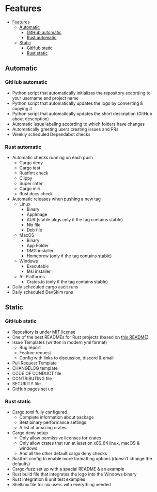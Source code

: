 # Features

<!--toc:start-->

- [Features](#features)
  - [Automatic](#automatic)
    - [GitHub automatic](#github-automatic)
    - [Rust automatic](#rust-automatic)
  - [Static](#static)
    - [GitHub static](#github-static)
    - [Rust static](#rust-static)

<!--toc:end-->

## Automatic

### GitHub automatic

- Python script that automatically initializes the repository according to your
  username and project name
- Python script that automatically updates the logo by converting & copying it
- Python script that automatically updates the short description (GitHub about
  description)
- Automatic issue labeling according to which folders have changes
- Automatically greeting users creating issues and PRs
- Weekly scheduled Dependabot checks

### Rust automatic

- Automatic checks running on each push
  - Cargo deny
  - Cargo test
  - Rustfmt check
  - Clippy
  - Super linter
  - Cargo miri
  - Rust docs check
- Automatic releases when pushing a new tag
  - Linux
    - Binary
    - AppImage
    - AUR (stable pkgs only if the tag contains stable)
    - Nix file
    - Deb file
  - MacOS
    - Binary
    - App Folder
    - DMG installer
    - Homebrew (only if the tag contains stable)
  - Windows
    - Executable
    - Msi installer
  - All Platforms
    - Crates.io (only if the tag contains stable)
- Daily scheduled cargo audit runs
- Daily scheduled DevSkim runs

## Static

### GitHub static

- Repository is under [MIT license](https://mit-license.org/)
- One of the best READMEs for Rust projects (based on
  [this README](https://github.com/othneildrew/Best-README-Template))
- Issue Templates (written in modern yml format)
  - Bug report
  - Feature request
  - Config with links to discussion, discord & email
- Pull Request Template
- CHANGELOG template
- CODE OF CONDUCT file
- CONTRIBUTING file
- SECURITY file
- GitHub pages set up

### Rust static

- Cargo.toml fully configured
  - Complete information about package
  - Best binary performance settings
  - A list of amazing crates
- Cargo deny setup
  - Only allow permissive licenses for crates
  - Only allow crates that run at least on x86_64 linux, macOS & windows
  - And all the other default cargo deny checks
- Rustfmt config to enable more formatting options (doesn't change the defaults)
- Cargo-fuzz set up with a special README & an example
- Rust build file that integrates the logo into the Windows binary
- Rust integration & unit test examples
- Shell.nix file for nix users with everything needed
